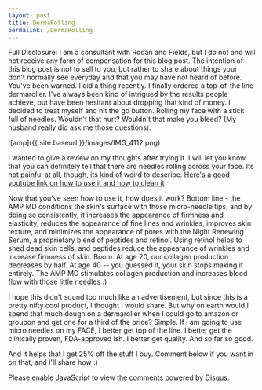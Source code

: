 ```yaml
---
layout: post
title: DermaRolling
permalink: /DermaRolling
---
```


Full Disclosure: I am a consultant with Rodan and Fields, but I do not and will not receive any form of compensation for this blog post. The intention of this blog post is not to sell to you, but rather to share about things your don't normally see everyday and that you may have not heard of before. You've been warned.
I did a thing recently. I finally ordered a top-of-the line dermaroller. I've always been kind of intrigued by the results people achieve, but have been hesitant about dropping that kind of money. I decided to treat myself and hit the go button. 
Rolling my face with a stick full of needles. Wouldn't that hurt? Wouldn't that make you bleed? (My husband really did ask me those questions).

![amp]({{ site.baseurl }}/images/IMG_4112.png)

I wanted to give a review on my thoughts after trying it. I will let you know that you can definitely tell that there are needles rolling across your face. Its not painful at all, though, its kind of weird to describe. [Here's a good youtube link on how to use it and how to clean it](https://www.youtube.com/watch?v=vUJ4cDI3Q8g)


Now that you've seen how to use it, how does it work?  Bottom line -  the AMP MD conditions the skin's surface with those micro-needle tips, and by doing so consistently, it increases the appearance of firmness and elasticity, reduces the appearance of fine lines and wrinkles, improves skin texture, and minimizes the appearance of pores with the Night Renewing Serum, a proprietary blend of peptides and retinol. Using retinol helps to shed dead skin cells, and peptides reduce the appearance of wrinkles and increase firmness of skin. Boom. At age 20, our collagen production decreases by half. At age 40 -- you guessed it, your skin stops making it entirely. The AMP MD stimulates collagen production and increases blood flow with those little needles :)

I hope this didn't sound too much like  an advertisement, but since this is a pretty nifty cool product, I thought I would share. But why on earth would I spend that much dough on a dermaroller when I could go to amazon or groupon and get one for a third of the price? Simple. If i am going to use micro needles on my FACE, I better get top of the line. I better get the clinically proven, FDA-approved ish. I better get quality. And so far so good.

And it helps that I get 25% off the stuff I buy. Comment below if you want in on that, and I'll share how :)
<div id="disqus_thread"></div>
<script>

/**
 *  RECOMMENDED CONFIGURATION VARIABLES: EDIT AND UNCOMMENT THE SECTION BELOW TO INSERT DYNAMIC VALUES FROM YOUR PLATFORM OR CMS.
 *  LEARN WHY DEFINING THESE VARIABLES IS IMPORTANT: https://disqus.com/admin/universalcode/#configuration-variables */
/*
var disqus_config = function () {
    this.page.url = PAGE_URL;  // Replace PAGE_URL with your page's canonical URL variable
    this.page.identifier = PAGE_IDENTIFIER; // Replace PAGE_IDENTIFIER with your page's unique identifier variable
};
*/
(function() { // DON'T EDIT BELOW THIS LINE
    var d = document, s = d.createElement('script');
    s.src = '//cocinando-rxd.disqus.com/embed.js';
    s.setAttribute('data-timestamp', +new Date());
    (d.head || d.body).appendChild(s);
})();
</script>
<noscript>Please enable JavaScript to view the <a href="https://disqus.com/?ref_noscript">comments powered by Disqus.</a></noscript>
                                    
<script id="dsq-count-scr" src="//cocinando-rxd.disqus.com/count.js" async></script>



